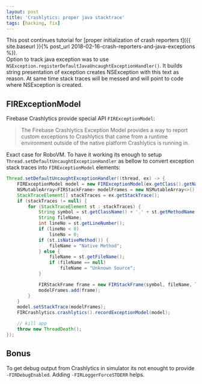```yaml
---
layout: post
title: 'Crashlytics: proper java stacktrace'
tags: [hacking, fix]
---
```

This post continues tutorial for [proper initialization of crash reporters t]({{ site.baseurl }}{% post_url 2018-02-16-crash-reporters-and-java-exceptions %}).  
Option to track java exception was to use `NSException.registerDefaultJavaUncaughtExceptionHandler()`. It builds string presentation of exception creates NSException with this text as reason. At same time stack traces will be messed and will point to code where NSException is created.  

## FIRExceptionModel
Firebase Crashlytics provide special API `FIRExceptionModel`:
> The Firebase Crashlytics Exception Model provides a way to report custom exceptions to Crashlytics that came from a runtime environment outside of the native platform Crashlytics is running in.

Exact case for RoboVM. To have it working its enough to setup `Thread.setDefaultUncaughtExceptionHandler` as bellow to convert exception stack traces into `FIRExceptionModel` elements:  
```java
Thread.setDefaultUncaughtExceptionHandler((thread, ex) -> {
    FIRExceptionModel model = new FIRExceptionModel(ex.getClass().getName(), ex.getMessage() != null ? ex.getMessage() : "");
    NSMutableArray<FIRStackFrame> modelFrames = new NSMutableArray<>();
    StackTraceElement[] stackTraces = ex.getStackTrace();
    if (stackTraces != null) {
        for (StackTraceElement st : stackTraces) {
            String symbol = st.getClassName() + '.' + st.getMethodName();
            String fileName;
            int lineNo = st.getLineNumber();
            if (lineNo < 0)
                lineNo = 0;
            if (st.isNativeMethod()) {
                fileName = "Native Method";
            } else {
                fileName = st.getFileName();
                if (fileName == null)
                    fileName = "Unknown Source";
            }

            FIRStackFrame frame = new FIRStackFrame(symbol, fileName, lineNo);
            modelFrames.add(frame);
        }
    }
    model.setStackTrace(modelFrames);
    FIRCrashlytics.crashlytics().recordExceptionModel(model);

    // kill app
    throw new ThreadDeath();
});
```

## Bonus
To get debug output from Crashlytics in simulator its not enought to provide `-FIRDebugEnabled`. Adding `-FIRLoggerForceSTDERR` helps.
